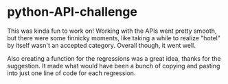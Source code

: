 # python-API-challenge

This was kinda fun to work on! Working with the APIs went pretty smooth, but there were some finnicky moments, like taking a while to realize "hotel" by itself wasn't an accepted category. Overall though, it went well.

Also creating a function for the regressions was a great idea, thanks for the suggestion. It made what would have been a bunch of copying and pasting into just one line of code for each regression. 
